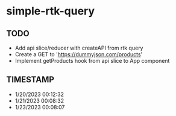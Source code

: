 # simple-rtk-query

## TODO

- Add api slice/reducer with createAPI from rtk query
- Create a GET to 'https://dummyjson.com/products'
- Implement getProducts hook from api slice to App component


## TIMESTAMP

- 1/20/2023 00:12:32
- 1/21/2023 00:08:32
- 1/23/2023 00:08:07
